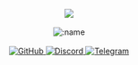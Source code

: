 <p align="center">
    <a href="https://discord.com/users/933785709762973756"> <img align="center" src="https://discord.c99.nl/widget/theme-1/933785709762973756.png"/></a>
  <br>
  <br>
  <img src="https://komarev.com/ghpvc/?username=briocheeeee" alt=":name" />
  <br>
  <br>
  <a href="https://github.com/briocheeeee">
    <img src="https://vilgacx.github.io/88x31/gifs/fingerofgod.gif" alt="GitHub" />
  </a>
  <a href="https://discord.com/users/933785709762973756">
    <img src="https://vilgacx.github.io/88x31/gifs/discordserver.gif" alt="Discord" />
  </a>
  <a href="https://t.me/Osky_o">
    <img src="https://vilgacx.github.io/88x31/gifs/hartscorned.gif" alt="Telegram" />
  </a>
</p>
